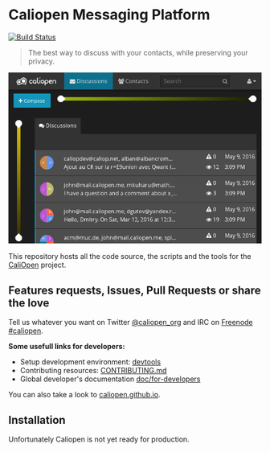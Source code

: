 # Caliopen Messaging Platform

[![Build Status](https://travis-ci.org/CaliOpen/Caliopen.svg)](https://travis-ci.org/CaliOpen/Caliopen)

> The best way to discuss with your contacts, while preserving your privacy.

![Actual POC](doc/assets/play_with_poc.png)

This repository hosts all the code source, the scripts and the tools for the
[CaliOpen](https://caliopen.org) project.


## Features requests, Issues, Pull Requests or share the love

Tell us whatever you want on Twitter [@caliopen_org](https://twitter.com/caliopen_org) and IRC on
[Freenode #caliopen](irc://chat.freenode.net:6697/caliopen).

**Some usefull links for developers:**

* Setup development environment: [devtools](devtools/README.md)
* Contributing resources: [CONTRIBUTING.md](CONTRIBUTING.md)
* Global developer's documentation [doc/for-developers](doc/for-developers/)

You can also take a look to [caliopen.github.io]([https://caliopen.github.io/).


## Installation

Unfortunately Caliopen is not yet ready for production.
